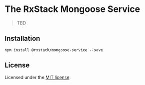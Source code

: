# The RxStack Mongoose Service

> TBD

## Installation

```
npm install @rxstack/mongoose-service --save
```


## License

Licensed under the [MIT license](LICENSE).

